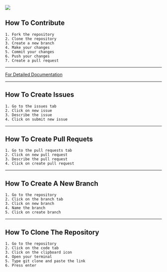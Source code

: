 
[![](https://res.cloudinary.com/practicaldev/image/fetch/s--n6yDj0MN--/c_imagga_scale,f_auto,fl_progressive,h_420,q_auto,w_1000/https://dev-to-uploads.s3.amazonaws.com/uploads/articles/12t9r8j7n9ynxbdzhs5p.png)](https://www.youtube.com/watch?v=nkuYH40cjo4)
## How To Contribute
    
    1. Fork the repository
    2. Clone the repository
    3. Create a new branch
    4. Make your changes
    5. Commit your changes
    6. Push your changes
    7. Create a pull request

* * * 
[For Detailed Documentation](https://docs.github.com/en/get-started/quickstart/contributing-to-projects)
***

## How To Create Issues
    1. Go to the issues tab
    2. Click on new issue
    3. Describe the issue
    4. Click on submit new issue
***
## How To Create Pull Requets
    1. Go to the pull requests tab
    2. Click on new pull request
    3. Describe the pull request
    4. Click on create pull request
   ****

## How To Create A New Branch
    1. Go to the repository
    2. Click on the branch tab
    3. Click on new branch
    4. Name the branch
    5. Click on create branch

***

## How To Clone The Repository
    1. Go to the repository
    2. Click on the code tab
    3. Click on the clipboard icon
    4. Open your terminal
    5. Type git clone and paste the link
    6. Press enter

